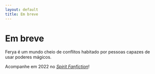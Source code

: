 ```yaml
---
layout: default
title: Em breve
---
```

# Em breve
Ferya é um mundo cheio de conflitos habitado por pessoas capazes de usar poderes mágicos.

Acompanhe em 2022 no _[Spirit Fanfiction](https://www.spiritfanfiction.com)_!